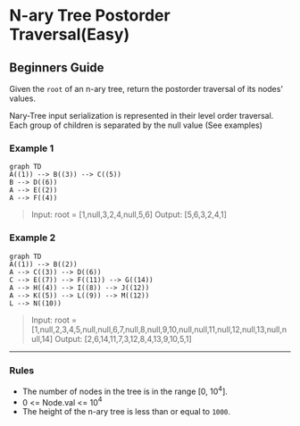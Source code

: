 # N-ary Tree Postorder Traversal(Easy)

## Beginners Guide

Given the `root` of an n-ary tree, return the postorder traversal of its nodes' values.

Nary-Tree input serialization is represented in their level order traversal. Each group of children is separated by the null value (See examples)

### Example 1

```mermaid
graph TD
A((1)) --> B((3)) --> C((5))
B --> D((6))
A --> E((2))
A --> F((4))
```

> Input: root = [1,null,3,2,4,null,5,6]
Output: [5,6,3,2,4,1]

### Example 2

```mermaid
graph TD
A((1)) --> B((2))
A --> C((3)) --> D((6))
C --> E((7)) --> F((11)) --> G((14))
A --> H((4)) --> I((8)) --> J((12))
A --> K((5)) --> L((9)) --> M((12))
L --> N((10))
```

> Input: root = [1,null,2,3,4,5,null,null,6,7,null,8,null,9,10,null,null,11,null,12,null,13,null,null,14]
Output: [2,6,14,11,7,3,12,8,4,13,9,10,5,1]

---

### Rules

* The number of nodes in the tree is in the range [0, 10$^4$].
* 0 <= Node.val <= 10$^4$
* The height of the n-ary tree is less than or equal to `1000`.

